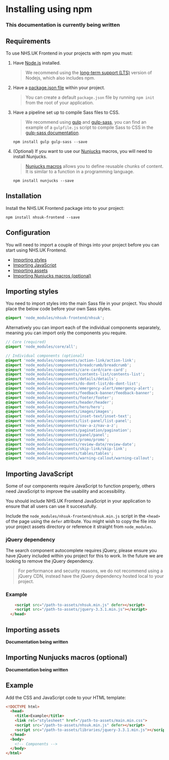 # Installing using npm

### **This documentation is currently being written** 

## Requirements

To use NHS.UK Frontend in your projects with npm you must:

1. Have [Node.js](https://nodejs.org/en/) installed.

   > We recommend using the [long-term support (LTS)](https://nodejs.org/en/download/) version of Nodejs, which also includes npm.

2. Have a [package.json file](https://docs.npmjs.com/files/package.json) within your project. 

   > You can create a default `package.json` file by running `npm init` from the root of your application.

3. Have a pipeline set up to compile Sass files to CSS. 

   > We recommend using [gulp](https://gulpjs.com/) and [gulp-sass](https://www.npmjs.com/package/gulp-sass), you can find an example of a `gulpfile.js` script to compile Sass to CSS in the [gulp-sass documentation](https://www.npmjs.com/package/gulp-sass#basic-usage).

    ```
    npm install gulp gulp-sass --save
    ```

4. (Optional) If you want to use our [Nunjucks](https://mozilla.github.io/nunjucks/) macros, you will need to install Nunjucks.

   > [Nunjucks macros](https://mozilla.github.io/nunjucks/templating.html#macro) allows you to define reusable chunks of content. It is similar to a function in a programming language.  

    ```
    npm install nunjucks --save
    ````

## Installation

Install the NHS.UK Frontend package into to your project:

```
npm install nhsuk-frontend --save
```

## Configuration

You will need to import a couple of things into your project before you can start using NHS.UK Frontend.

- [Importing styles](#importing-styles)
- [Importing JavaScript](#importing-javascript)
- [Importing assets](#importing-assets)
- [Importing Nunjucks macros (optional)](#importing-nunjucks-macros-optional)

## Importing styles

You need to import styles into the main Sass file in your project. You should place the below code before your own Sass styles.

```SCSS
@import 'node_modules/nhsuk-frontend/nhsuk';
```

Alternatively you can import each of the individual components separately, meaning you can import only the components you require. 

```SCSS
// Core (required)
@import 'node_modules/core/all';

// Individual components (optional)
@import 'node_modules/components/action-link/action-link';
@import 'node_modules/components/breadcrumb/breadcrumb';
@import 'node_modules/components/care-card/care-card';
@import 'node_modules/components/contents-list/contents-list';
@import 'node_modules/components/details/details';
@import 'node_modules/components/do-dont-list/do-dont-list';
@import 'node_modules/components/emergency-alert/emergency-alert';
@import 'node_modules/components/feedback-banner/feedback-banner';
@import 'node_modules/components/footer/footer';
@import 'node_modules/components/header/header';
@import 'node_modules/components/hero/hero';
@import 'node_modules/components/images/images';
@import 'node_modules/components/inset-text/inset-text';
@import 'node_modules/components/list-panel/list-panel';
@import 'node_modules/components/nav-a-z/nav-a-z';
@import 'node_modules/components/pagination/pagination';
@import 'node_modules/components/panel/panel';
@import 'node_modules/components/promo/promo';
@import 'node_modules/components/review-date/review-date';
@import 'node_modules/components/skip-link/skip-link';
@import 'node_modules/components/tables/tables';
@import 'node_modules/components/warning-callout/warning-callout';
```

## Importing JavaScript

Some of our components require JavaScript to function properly, others need JavaScript to improve the usability and accessibility.

You should include NHS.UK Frontend JavaScript in your application to ensure that all users can use it successfully.

Include the `node_modules/nhsuk-frontend/nhsuk.min.js` script in the `<head>` of the page using the `defer` attribute. You might wish to copy the file into your project assets directory or reference it straight from `node_modules`.

### jQuery dependency

The search component autocomplete requires jQuery, please ensure you have jQuery included within you project for this to work. In the future we are looking to remove the
jQuery dependency.

> For performance and security reasons, we do not recommend using a jQuery CDN, instead have the jQuery dependency hosted local to your project.

### Example

```html
    <script src="/path-to-assets/nhsuk.min.js" defer></script>
    <script src="/path-to-assets/jquery-3.3.1.min.js"></script>
  </head>
```

## Importing assets

**Documentation being written**

## Importing Nunjucks macros (optional)

**Documentation being written**

## Example

Add the CSS and JavaScript code to your HTML template:

```html
<!DOCTYPE html>
  <head>
    <title>Example</title>
    <link rel="stylesheet" href="/path-to-assets/main.min.css">
    <script src="/path-to-assets/nhsuk.min.js" defer></script>
    <script src="/path-to-assets/libraries/jquery-3.3.1.min.js"></script>
  </head>
  <body>
    <!-- Components -->
  </body>
</html>
```
